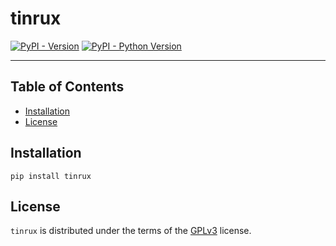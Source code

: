 # tinrux

[![PyPI - Version](https://img.shields.io/pypi/v/tinrux.svg)](https://pypi.org/project/tinrux)
[![PyPI - Python Version](https://img.shields.io/pypi/pyversions/tinrux.svg)](https://pypi.org/project/tinrux)

-----

## Table of Contents

- [Installation](#installation)
- [License](#license)

## Installation

```console
pip install tinrux
```

## License

`tinrux` is distributed under the terms of the [GPLv3](https://spdx.org/licenses/GPL-3.0-or-later.html) license.
